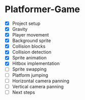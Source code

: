 # Platformer-Game

- [x] Project setup
- [x] Gravity
- [x] Player movement
- [x] Background sprite
- [x] Collision blocks
- [x] Collision detection
- [x] Sprite animation
- [x] Hitbox implementation
- [ ] Sprite swapping
- [ ] Platform jumping
- [ ] Horizontal camera panning
- [ ] Vertical camera panning
- [ ] Next steps
